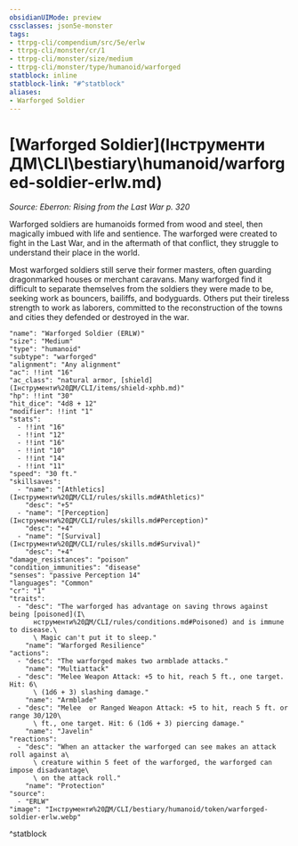```yaml
---
obsidianUIMode: preview
cssclasses: json5e-monster
tags:
- ttrpg-cli/compendium/src/5e/erlw
- ttrpg-cli/monster/cr/1
- ttrpg-cli/monster/size/medium
- ttrpg-cli/monster/type/humanoid/warforged
statblock: inline
statblock-link: "#^statblock"
aliases:
- Warforged Soldier
---
```

# [Warforged Soldier](Інструменти ДМ\CLI\bestiary\humanoid/warforged-soldier-erlw.md)
*Source: Eberron: Rising from the Last War p. 320*  

Warforged soldiers are humanoids formed from wood and steel, then magically imbued with life and sentience. The warforged were created to fight in the Last War, and in the aftermath of that conflict, they struggle to understand their place in the world.

Most warforged soldiers still serve their former masters, often guarding dragonmarked houses or merchant caravans. Many warforged find it difficult to separate themselves from the soldiers they were made to be, seeking work as bouncers, bailiffs, and bodyguards. Others put their tireless strength to work as laborers, committed to the reconstruction of the towns and cities they defended or destroyed in the war.

```statblock
"name": "Warforged Soldier (ERLW)"
"size": "Medium"
"type": "humanoid"
"subtype": "warforged"
"alignment": "Any alignment"
"ac": !!int "16"
"ac_class": "natural armor, [shield](Інструменти%20ДМ/CLI/items/shield-xphb.md)"
"hp": !!int "30"
"hit_dice": "4d8 + 12"
"modifier": !!int "1"
"stats":
  - !!int "16"
  - !!int "12"
  - !!int "16"
  - !!int "10"
  - !!int "14"
  - !!int "11"
"speed": "30 ft."
"skillsaves":
  - "name": "[Athletics](Інструменти%20ДМ/CLI/rules/skills.md#Athletics)"
    "desc": "+5"
  - "name": "[Perception](Інструменти%20ДМ/CLI/rules/skills.md#Perception)"
    "desc": "+4"
  - "name": "[Survival](Інструменти%20ДМ/CLI/rules/skills.md#Survival)"
    "desc": "+4"
"damage_resistances": "poison"
"condition_immunities": "disease"
"senses": "passive Perception 14"
"languages": "Common"
"cr": "1"
"traits":
  - "desc": "The warforged has advantage on saving throws against being [poisoned](І\
      нструменти%20ДМ/CLI/rules/conditions.md#Poisoned) and is immune to disease.\
      \ Magic can't put it to sleep."
    "name": "Warforged Resilience"
"actions":
  - "desc": "The warforged makes two armblade attacks."
    "name": "Multiattack"
  - "desc": "Melee Weapon Attack: +5 to hit, reach 5 ft., one target. Hit: 6\
      \ (1d6 + 3) slashing damage."
    "name": "Armblade"
  - "desc": "Melee  or Ranged Weapon Attack: +5 to hit, reach 5 ft. or range 30/120\
      \ ft., one target. Hit: 6 (1d6 + 3) piercing damage."
    "name": "Javelin"
"reactions":
  - "desc": "When an attacker the warforged can see makes an attack roll against a\
      \ creature within 5 feet of the warforged, the warforged can impose disadvantage\
      \ on the attack roll."
    "name": "Protection"
"source":
  - "ERLW"
"image": "Інструменти%20ДМ/CLI/bestiary/humanoid/token/warforged-soldier-erlw.webp"
```
^statblock